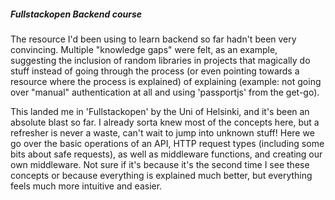 ##### Fullstackopen Backend course

The resource I'd been using to learn backend so far hadn't been very convincing. Multiple "knowledge gaps" were felt, as an example, suggesting the inclusion of random libraries in projects that magically do stuff instead of going through the process (or even pointing towards a resource where the process is explained) of explaining (example: not going over "manual" authentication at all and using 'passportjs' from the get-go).

This landed me in 'Fullstackopen' by the Uni of Helsinki, and it's been an absolute blast so far. I already sorta knew most of the concepts here, but a refresher is never a waste, can't wait to jump into unknown stuff!
Here we go over the basic operations of an API, HTTP request types (including some bits about safe requests), as well as middleware functions, and creating our own middleware. Not sure if it's because it's the second time I see these concepts or because everything is explained much better, but everything feels much more intuitive and easier.
